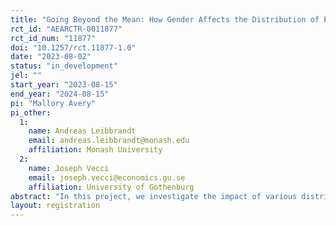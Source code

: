```yaml
---
title: "Going Beyond the Mean: How Gender Affects the Distribution of Evaluations and How the Distribution of Evaluations Affects Hiring Decisions"
rct_id: "AEARCTR-0011877"
rct_id_num: "11877"
doi: "10.1257/rct.11877-1.0"
date: "2023-08-02"
status: "in_development"
jel: ""
start_year: "2023-08-15"
end_year: "2024-08-15"
pi: "Mallory Avery"
pi_other:
  1:
    name: Andreas Leibbrandt
    email: andreas.leibbrandt@monash.edu
    affiliation: Monash University
  2:
    name: Joseph Vecci
    email: joseph.vecci@economics.gu.se
    affiliation: University of Gothenburg
abstract: "In this project, we investigate the impact of various distributional metrics of job applicants on the evaluation of applicants and their likelihood of being selected for hiring. We also study whether these distributional metrics have similar effects depending on the gender of the applicants and whether the gender of the applicants is known."
layout: registration
---
```


